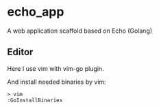 # echo_app
A web application scaffold based on Echo (Golang)


## Editor

Here I use vim with vim-go plugin.

And install needed binaries by vim:
```
> vim
:GoInstallBinaries
```


